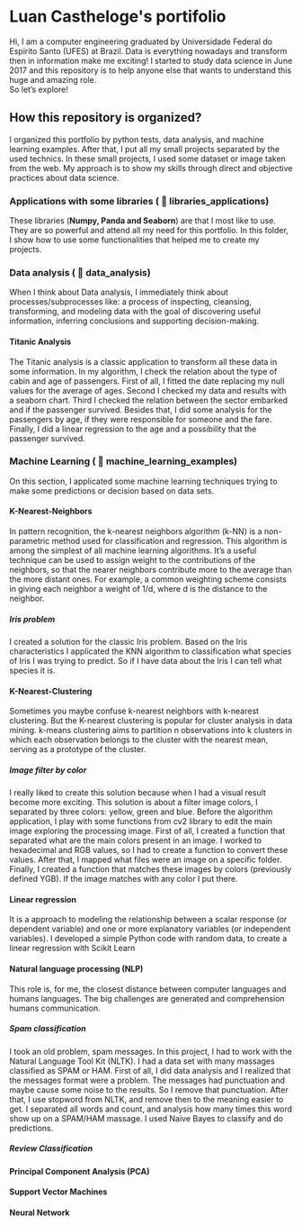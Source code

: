 # Luan Castheloge's portifolio
Hi, I am a computer engineering graduated by Universidade Federal do Espirito Santo (UFES) at Brazil.
Data is everything nowadays and transform then in information make me exciting!
I started to study data science in June 2017 and this repository is to help anyone else that wants to understand this huge and amazing role.  
So let’s explore!

## How this repository is organized?
I organized this portfolio by python tests, data analysis, and machine learning examples. After that, I put all my small projects separated by the used technics. In these small projects, I used some dataset or image taken from the web.
My approach is to show my skills through direct and objective practices about data science.


### Applications with some libraries ( :open_file_folder: libraries_applications)
These libraries (**Numpy, Panda and Seaborn**) are that I most like to use. They are so powerful and attend all my need for this portfolio.
In this folder, I show how to use some functionalities that helped me to create my projects.


### Data analysis ( :open_file_folder: data_analysis)
When I think about Data analysis, I immediately think about processes/subprocesses like: a process of inspecting, cleansing, transforming, and modeling data with the goal of discovering useful information, inferring conclusions and supporting decision-making.

#### Titanic Analysis
The Titanic analysis is a classic application to transform all these data in some information. In my algorithm, I check the relation about the type of cabin and age of passengers.
First of all, I fitted the date replacing my null values for the average of ages. Second I checked my data and results with a seaborn chart. Third I checked the relation between the sector embarked and if the passenger survived. Besides that, I did some analysis for the passengers by age, if they were responsible for someone and the fare.
Finally, I did a linear regression to the age and a possibility that the passenger survived.


### Machine Learning ( :open_file_folder: machine_learning_examples)
On this section, I applicated some machine learning techniques trying to make some predictions or decision based on data sets.

#### K-Nearest-Neighbors
In pattern recognition, the k-nearest neighbors algorithm (k-NN) is a non-parametric method used for classification and regression. This algorithm is among the simplest of all machine learning algorithms. It’s a useful technique can be used to assign weight to the contributions of the neighbors, so that the nearer neighbors contribute more to the average than the more distant ones. For example, a common weighting scheme consists in giving each neighbor a weight of 1/d, where d is the distance to the neighbor.
##### Iris problem
I created a solution for the classic Iris problem. Based on the Iris characteristics I applicated the KNN algorithm to classification what species of Iris I was trying to predict. So if I have data about the Iris I can tell what species it is.

#### K-Nearest-Clustering
Sometimes you maybe confuse k-nearest neighbors with k-nearest clustering. But the K-nearest clustering is popular for cluster analysis in data mining. k-means clustering aims to partition n observations into k clusters in which each observation belongs to the cluster with the nearest mean, serving as a prototype of the cluster.
##### Image filter by color
I really liked to create this solution because when I had a visual result become more exciting. This solution is about a filter image colors, I separated by three colors: yellow, green and blue. Before the algorithm application, I play with some functions from cv2 library to edit the main image exploring the processing image.
First of all, I created a function that separated what are the main colors present in an image. I worked to hexadecimal and RGB values, so I had to create a function to convert these values. After that, I mapped what files were an image on a specific folder. Finally, I created a function that matches these images by colors (previously defined YGB). If the image matches with any color I put there.


#### Linear regression
It is a approach to modeling the relationship between a scalar response (or dependent variable) and one or more explanatory variables (or independent variables).
I developed a simple Python code with random data, to create a linear regression with Scikit Learn 

#### Natural language processing (NLP)
This role is, for me, the closest distance between computer languages and humans languages. The big challenges are generated and comprehension humans communication.
##### Spam classification
I took an old problem, spam messages. In this project, I had to work with the Natural Language Tool Kit (NLTK). I had a data set with many massages classified as SPAM or HAM.
First of all, I did data analysis and I realized that the messages format were a problem. The messages had punctuation and maybe cause some noise to the results. So I remove that punctuation. After that, I use stopword from NLTK, and remove then to the meaning easier to get. I separated all words and count, and analysis how many times this word show up on a SPAM/HAM massage. I used Naive Bayes to classify and do predictions.
##### Review Classification

#### Principal Component Analysis (PCA)
#### Support Vector Machines
#### Neural Network
